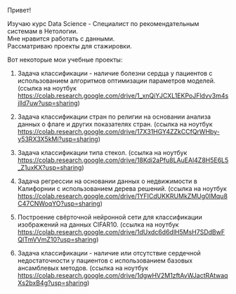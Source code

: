 Привет! 

Изучаю курс Data Science  - Специалист по рекомендательным системам в Нетологии.\
Мне нравится работать с данными.\
Рассматриваю проекты для стажировки.

Вот некоторые мои учебные проекты:

   1. Задача классификации  - наличие болезни сердца у пациентов с использованием алгоритмов оптимизации параметров моделей.
   (ссылка на ноутбук https://colab.research.google.com/drive/1_xnQiYJCXL1EKPoJFldvv3m4sjlld7uw?usp=sharing)

   2. Задача классификации стран по религии на основании анализа данных о флаге и других показателях стран. 
   (ссылка на ноутбук https://colab.research.google.com/drive/17X31HGY4ZZkCCfQrWHby-y53RX3X5kMi?usp=sharing)

   3. Задача классификации типа стекол.
   (ссылка на ноутбук https://colab.research.google.com/drive/18Kdi2aPfu8LAuEAl4Z8H5E6L5_Z1uxKX?usp=sharing)

   4. Задача регрессии на основании данных о недвижимости в Калифорнии с использованием дерева решений.
   (ссылка на ноутбук https://colab.research.google.com/drive/1YFICdUKKRUMkZMUg0IMqu8C47CNWoqYO?usp=sharing)

   5. Построение свёрточной нейронной сети для классификации изображений на данных CIFAR10.
   (ссылка на ноутбук https://colab.research.google.com/drive/1dUxdc6d6dlH5MsH7SDdBwFQlTmVVmZ10?usp=sharing)
   
   6. Задача классификации - наличие или отсутствие сердечной недостаточности у пациентов с использованием базовых ансамблевых методов. (ссылка на ноутбук  https://colab.research.google.com/drive/1dgwHV2M1zftAvWJactRAtwaqXs2bxB4g?usp=sharing)
